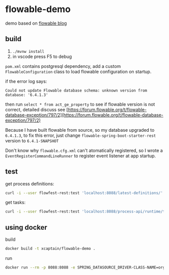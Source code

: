 # flowable-demo

demo based on [flowable blog](https://blog.flowable.org/2018/12/19/building-your-own-flowable-spring-boot-application/)

## build

1. `./mvnw install`
2. in vscode press F5 to debug

`pom.xml` contains postgresql dependency, add a custom `FlowableConfiguration` class to load flowable configuration on startup.

if the error log says:

```log
Could not update Flowable database schema: unknown version from database: '6.4.1.3'
```

then run `select * from act_ge_property` to see if flowable version is not correct, detailed discuss see [https://forum.flowable.org/t/flowable-database-exception/797/2](https://forum.flowable.org/t/flowable-database-exception/797/2)

Because I have built flowable from source, so my database upgraded to `6.4.1.3`, to fix this error, just change `flowable-spring-boot-starter-rest` version to `6.4.1-SNAPSHOT`

Don't know why `flowable.cfg.xml` can't atomatically registered, so I wrote a `EventRegisterCommandLineRunner` to register event listener at app startup.

## test

get process definitions:

```sh
curl -i --user flowfest-rest:test 'localhost:8088/latest-definitions/'
```

get tasks:

```sh
curl -i --user flowfest-rest:test 'localhost:8088/process-api/runtime/tasks/'
```

## using docker

build

```sh
docker build -t xcaptain/flowable-demo .
```

run

```sh
docker run --rm -p 8088:8088 -e SPRING_DATASOURCE_DRIVER-CLASS-NAME=org.postgresql.Driver -e SPRING_DATASOURCE_URL=jdbc:postgresql://192.168.1.1:5432/flowable -e SPRING_DATASOURCE_USERNAME=flowable -e SPRING_DATASOURCE_PASSWORD=flowable --name flowable-demo xcaptain/flowable-demo:latest
```
